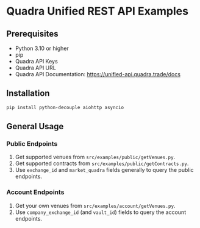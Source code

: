 # Quadra Unified REST API Examples

## Prerequisites
- Python 3.10 or higher
- pip
- Quadra API Keys
- Quadra API URL
- Quadra API Documentation: https://unified-api.quadra.trade/docs

## Installation
```bash
pip install python-decouple aiohttp asyncio
```

## General Usage

### Public Endpoints
1. Get supported venues from `src/examples/public/getVenues.py`.
2. Get supported contracts from `src/examples/public/getContracts.py`.
3. Use `exchange_id` and `market_quadra` fields generally to query the public endpoints.

### Account Endpoints
1. Get your own venues from `src/examples/account/getVenues.py`.
2. Use `company_exchange_id` (and `vault_id`) fields to query the account endpoints.

